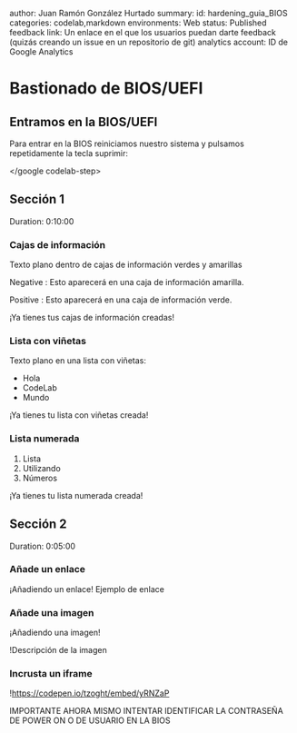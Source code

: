 author: Juan Ramón González Hurtado
summary: 
id: hardening_guia_BIOS
categories: codelab,markdown 
environments: Web 
status: Published 
feedback link: Un enlace en el que los usuarios puedan darte feedback (quizás creando un issue en un repositorio de git) 
analytics account: ID de Google Analytics 
 

# Bastionado de BIOS/UEFI

<google codelab-step label="Acceso a BIOS/UEFI"> 

## Entramos en la BIOS/UEFI

Para entrar en la BIOS reiniciamos nuestro sistema y pulsamos repetidamente la tecla suprimir:


</google codelab-step>
<google codelab-step label="Paso 2"> 

<google codelab-step>
<google codelab-step label="Paso 3"> 

<google codelab-step>
<google codelab-step label="Paso 4"> 

<google codelab-step>
<google codelab-step label="Paso 5"> 

<google codelab-step>
<google codelab-step label="Paso 6"> 

<google codelab-step>

## Sección 1 
Duration: 0:10:00
 
### Cajas de información 
Texto plano dentro de cajas de información verdes y amarillas 
 
Negative 
: Esto aparecerá en una caja de información amarilla. 
 
Positive 
: Esto aparecerá en una caja de información verde. 
 
¡Ya tienes tus cajas de información creadas! 
 
### Lista con viñetas 
Texto plano en una lista con viñetas: 
 
* Hola 
* CodeLab 
* Mundo 
 
¡Ya tienes tu lista con viñetas creada! 
 
### Lista numerada 
1. Lista 
2. Utilizando 
3. Números 
 
¡Ya tienes tu lista numerada creada! 


 
## Sección 2 
Duration: 0:05:00 
 
### Añade un enlace 
¡Añadiendo un enlace! 
Ejemplo de enlace 
 
### Añade una imagen 
¡Añadiendo una imagen! 
 
!Descripción de la imagen 
 
### Incrusta un iframe 
 
!https://codepen.io/tzoght/embed/yRNZaP


IMPORTANTE AHORA MISMO INTENTAR IDENTIFICAR LA CONTRASEÑA DE POWER ON O DE USUARIO EN LA BIOS
